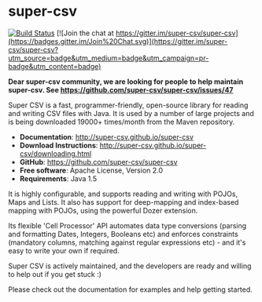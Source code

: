 super-csv
=========


[![Build Status](https://travis-ci.org/super-csv/super-csv.svg?branch=master)](https://travis-ci.org/super-csv/super-csv)
[![Join the chat at https://gitter.im/super-csv/super-csv](https://badges.gitter.im/Join%20Chat.svg)](https://gitter.im/super-csv/super-csv?utm_source=badge&utm_medium=badge&utm_campaign=pr-badge&utm_content=badge)

**Dear super-csv community, we are looking for people to help maintain super-csv. See https://github.com/super-csv/super-csv/issues/47** 


Super CSV is a fast, programmer-friendly, open-source library for reading and writing CSV files with Java. It is used by a number of large projects and is being downloaded 19000+ times/month from the Maven repository.

* **Documentation**: http://super-csv.github.io/super-csv
* **Download Instructions**: http://super-csv.github.io/super-csv/downloading.html
* **GitHub**: https://github.com/super-csv/super-csv
* **Free software**: Apache License, Version 2.0
* **Requirements**: Java 1.5

It is highly configurable, and supports reading and writing with POJOs, Maps and Lists. It also has support for deep-mapping and index-based mapping with POJOs, using the powerful Dozer extension.

Its flexible 'Cell Processor' API automates data type conversions (parsing and formatting Dates, Integers, Booleans etc) and enforces constraints (mandatory columns, matching against regular expressions etc) - and it's easy to write your own if required.

Super CSV is actively maintained, and the developers are ready and willing to help out if you get stuck :)

Please check out the documentation for examples and help getting started.
